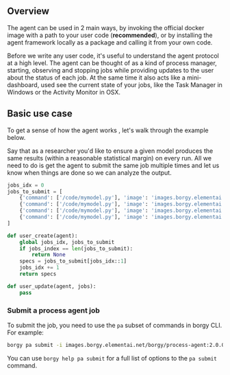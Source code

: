 ## Overview
The agent can be used in 2 main ways, by invoking the official docker image with a path to your
user code (**recommended**), or by installing the agent framework locally as a package and calling
it from your own code.

Before we write any user code, it's useful to understand the agent protocol at a high level.
The agent can be thought of as a kind of process manager, starting, observing and stopping jobs while providing
updates to the user about the status of each job. At the same time it also acts like a mini-dashboard,
used see the current state of your jobs, like the Task Manager in Windows or the Activity Monitor in OSX.

## Basic use case
To get a sense of how the agent works , let's walk through the example below.

Say that as a researcher you'd like to ensure a given model produces the same results
(within a reasonable statistical margin) on every run. All we need to do is get the agent to
submit the same job multiple times and let us know when things are done so we can analyze the
output.

```python
jobs_idx = 0
jobs_to_submit = [
    {'command': ['/code/mymodel.py'], 'image': 'images.borgy.elementai.net/myproject/myimage:latest'},
    {'command': ['/code/mymodel.py'], 'image': 'images.borgy.elementai.net/myproject/myimage:latest'},
    {'command': ['/code/mymodel.py'], 'image': 'images.borgy.elementai.net/myproject/myimage:latest'},
    {'command': ['/code/mymodel.py'], 'image': 'images.borgy.elementai.net/myproject/myimage:latest'}
]

def user_create(agent):
    global jobs_idx, jobs_to_submit
    if jobs_index == len(jobs_to_submit):
        return None
    specs = jobs_to_submit[jobs_idx::1]
    jobs_idx += 1
    return specs

def user_update(agent, jobs):
    pass
```

### Submit a process agent job

To submit the job, you need to use the `pa` subset of commands in borgy CLI.
For example:
```sh
borgy pa submit -i images.borgy.elementai.net/borgy/process-agent:2.0.0 -- borgy_process_agent -c /path/to/my_user_code.py
```
You can use `borgy help pa submit` for a full list of options to the `pa submit` command.
